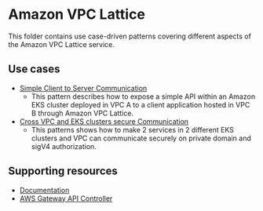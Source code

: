 # Amazon VPC Lattice

This folder contains use case-driven patterns covering different aspects of the Amazon VPC Lattice service.

## Use cases

- [Simple Client to Server Communication](./client-server-communication/)
    - This pattern describes how to expose a simple API within an Amazon EKS cluster deployed in VPC A to a client application hosted in VPC B through Amazon VPC Lattice.
- [Cross VPC and EKS clusters secure Communication](./cross-cluster-pod-communication/)
    - This patterns shows how to make 2 services in 2 different EKS clusters and VPC can communicate securely on private domain and sigV4 authorization.


## Supporting resources

- [Documentation](https://docs.aws.amazon.com/vpc-lattice/latest/ug/what-is-vpc-lattice.html)
- [AWS Gateway API Controller](https://www.gateway-api-controller.eks.aws.dev/)
